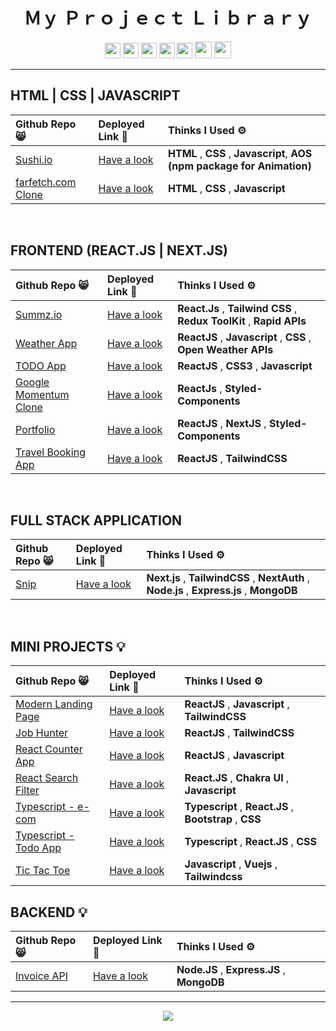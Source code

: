 <h1 align="center">Ｍｙ Ｐｒｏｊｅｃｔ Ｌｉｂｒａｒｙ</h1>
<p align="center">
  <a href="https://aakash-kumar.vercel.app/" target="_blank"><img height="25" src = "https://img.shields.io/badge/my_portfolio-000?style=for-the-badge&logo=ko-fi&logoColor=white"></a>
  <a href="mailto:aakash.krm@gmail.com" target="_blank"><img height="25" src = "https://img.shields.io/badge/gmail-c14438?&style=for-the-badge&logo=gmail&logoColor=white"></a>
  <a href="https://linkedin.com/in/aakashvani" target="_blank"><img height="25" src = "https://img.shields.io/badge/linkedin-0A66C2?style=for-the-badge&logo=linkedin&logoColor=white"></a>
  <a href="https://twitter.com/aakashvani17" target="_blank"><img height="25" src = "https://img.shields.io/badge/X-000000?style=for-the-badge&logo=x&logoColor=white"></a>
 <a href="https://instagram.com/aakashvani17" target="_blank"><img height="25" src = "https://img.shields.io/badge/Instagram-E4405F?style=for-the-badge&logo=instagram&logoColor=white"></a>
  <a href="https://medium.com/@aakashvani17" target="_blank"><img height="27" src = "https://img.shields.io/badge/Medium-12100E?style=for-the-badge&logo=medium&logoColor=white"></a>
  <a href="https://dev.to/aakashvani" target="_blank"><img height="27" src = "https://img.shields.io/badge/DEV.TO-%230A0A0A.svg?&style=for-the-badge&logo=dev.to&logoColor=white"></a>
</p>
<hr>



## HTML | CSS | JAVASCRIPT
| Github Repo 😸 |  Deployed Link 🚀  | Thinks I Used ⚙️ |
| :-------- | :------- | :-------------------------------- |
|  [Sushi.io](https://github.com/aakashvani/sushi.io)| [Have a look](https://sushi-io.netlify.app/) | **HTML** , **CSS** , **Javascript**, **AOS (npm package for Animation)** |
|  [farfetch.com Clone](https://github.com/Aakashvani/Farfetch.com-Clone)  | [Have a look](https://fakestore-masaischool-project.netlify.app/index.html) |  **HTML** , **CSS** , **Javascript** |

<br>


## FRONTEND (REACT.JS | NEXT.JS)
| Github Repo 😸 |  Deployed Link 🚀  | Thinks I Used ⚙️ |
| :-------- | :------- | :-------------------------------- |
| [Summz.io](https://github.com/aakashvani/ai_summarize) | [Have a look](https://main--ai-summarize-51c9e6.netlify.app/) | **React.Js** , **Tailwind CSS** , **Redux ToolKit** , **Rapid APIs** |
|  [Weather App](https://github.com/Aakashvani/React-Mini-Projects/tree/main/react-weather-app) | [Have a look](https://react-weather-app-aakashvani.vercel.app/) | **ReactJS** , **Javascript** , **CSS** , **Open Weather APIs**|
[TODO App](https://github.com/Aakashvani/react-todo-app) | [Have a look](https://react-todo-app-six-beta.vercel.app/) | **ReactJS** , **CSS3** , **Javascript** |
|[Google Momentum Clone ](https://github.com/Aakashvani/momentum-clone) | [Have a look](http://momentum-clone-kappa.vercel.app/) |**ReactJs** , **Styled-Components**  |
[Portfolio](https://github.com/Aakashvani/aakash-portfolio-website)  | [Have a look](https://aakash-portfolio-umber.vercel.app/) | **ReactJS** , **NextJS** , **Styled-Components** |
|  [Travel Booking App](https://github.com/Aakashvani/React-Mini-Projects/tree/main/travel-booking-app)  | [Have a look](https://beaches-book-your-trip.vercel.app/) | **ReactJS** , **TailwindCSS** |



<br>



## FULL STACK APPLICATION
| Github Repo 😸 |  Deployed Link 🚀  | Thinks I Used ⚙️ |
| :-------- | :------- | :-------------------------------- |
|  [Snip](https://github.com/aakashvani/snip)| [Have a look](https://snip-nine.vercel.app/) | **Next.js** , **TailwindCSS** , **NextAuth** , **Node.js** , **Express.js** , **MongoDB** |



<br>


## MINI   PROJECTS 💡
| Github Repo 😸 |  Deployed Link 🚀  | Thinks I Used ⚙️ |
| :-------- | :------- | :-------------------------------- |
[Modern Landing Page](https://github.com/Aakashvani/react-modern-landing-page)| [Have a look](https://eggeater.netlify.app/) | **ReactJS** , **Javascript** , **TailwindCSS**|
|  [Job Hunter](https://github.com/Aakashvani/job_hunter.com)| [Have a look](https://job-hunter-com.vercel.app/) | **ReactJS** , **TailwindCSS** |
|  [React Counter App](https://github.com/Aakashvani/react-counter)| [Have a look](https://testing-two-mu.vercel.app/) | **ReactJS** , **Javascript** |
|  [React Search Filter](https://github.com/Aakashvani/React-Mini-Projects/tree/main/react-search-filter)| [Have a look](https://react-search-filter-app.vercel.app/) | **React.JS** , **Chakra UI** , **Javascript** |
|  [Typescript - e-com](https://github.com/Aakashvani/hello-typescript/tree/main/Projects/e-commerce)| [Have a look](https://e-commerce-f43q9uxjh-aakashvani.vercel.app/) | **Typescript** , **React.JS** , **Bootstrap** , **CSS** | <!--Add Typescript mini projects-->
|  [Typescript - Todo App](https://github.com/Aakashvani/hello-typescript/tree/main/Projects/todo-app)| [Have a look](https://typescript-todo-app-one.vercel.app/) | **Typescript** , **React.JS** , **CSS** |
|  [Tic Tac Toe](https://github.com/Aakashvani/tic-tac-toe-game)| [Have a look](http://tic-tac-toe-game-taupe.vercel.app/) | **Javascript** , **Vuejs**  , **Tailwindcss** |


## BACKEND 💡
| Github Repo 😸 |  Deployed Link 🚀  | Thinks I Used ⚙️ |
| :-------- | :------- | :-------------------------------- |
|  [Invoice API](https://github.com/Aakashvani/invoice-api) | [Have a look](https://github.com/Aakashvani/invoice-api) | **Node.JS** , **Express.JS** , **MongoDB** |


<hr>

<p align="center" >
 <img align="center" src="https://img.icons8.com/external-justicon-flat-justicon/100/000000/external-thank-you-thanksgiving-justicon-flat-justicon.png"/>
</p>






<!--
| Title  |  Deployed Link   | Tech Stack |
| :-------- | :------- | :-------------------------------- |
|  [Project Name]()| [Have a look]() |  |
|  [Project Name]()| [Have a look]() |  |
|  [Project Name]()| [Have a look]() |  |
|  [Project Name]()| [Have a look]() |  |
|  [Project Name]()| [Have a look]() |  |
|  [Project Name]()| [Have a look]() |  |
|  [Project Name]()| [Have a look]() |  |
|  [Project Name]()| [Have a look]() |  |
|  [Project Name]()| [Have a look]() |  |
|  [Project Name]()| [Have a look]() |  |
 -->


<!-- 
Icons - 

PLUS ICON =>          <img align="center" src="https://i.imgur.com/t1LI2Zy.png"/>  
REACT.JS ICON =>      <img align="center" src="https://img.icons8.com/plasticine/60/000000/react.png"/>  
Typescript =>         <img align="center" src="https://img.icons8.com/color/60/000000/typescript.png"/>
Express.js =>         <img align="center" src="https://img.icons8.com/nolan/60/express-js.png"/> 
MongoDb =>            <img align="center" src="https://img.icons8.com/color/60/000000/mongodb.png"/>
Javascript =>         <img align="center" src="https://img.icons8.com/color/60/000000/javascript--v1.png"/>

Node.js =>            <img align="center" src="https://img.icons8.com/fluency/60/000000/node-js.png"/>
-->

 
